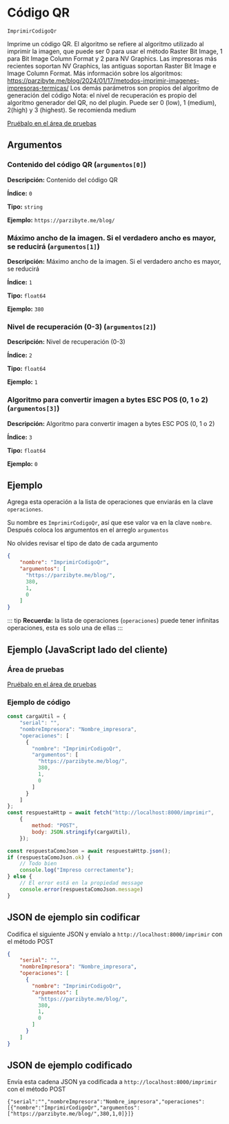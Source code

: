 # Código QR

`ImprimirCodigoQr`

Imprime un código QR. El algoritmo se refiere al algoritmo utilizado al imprimir la imagen, que puede ser 0 para usar el método Raster Bit Image, 1 para Bit Image Column Format y 2 para NV Graphics. Las impresoras más recientes soportan NV Graphics, las antiguas soportan Raster Bit Image e Image Column Format. Más información sobre los algoritmos: https://parzibyte.me/blog/2024/01/17/metodos-imprimir-imagenes-impresoras-termicas/ Los demás parámetros son propios del algoritmo de generación del código Nota: el nivel de recuperación es propio del algoritmo generador del QR, no del plugin. Puede ser 0 (low), 1 (medium), 2(high) y 3 (highest). Se recomienda medium




[Pruébalo en el área de pruebas](../area-pruebas.md?operacion=ImprimirCodigoQr)

## Argumentos
### Contenido del código QR (`argumentos[0]`)



**Descripción:** Contenido del código QR

**Índice:** `0`

**Tipo:** `string`

**Ejemplo:** `https://parzibyte.me/blog/`

### Máximo ancho de la imagen. Si el verdadero ancho es mayor, se reducirá (`argumentos[1]`)



**Descripción:** Máximo ancho de la imagen. Si el verdadero ancho es mayor, se reducirá

**Índice:** `1`

**Tipo:** `float64`

**Ejemplo:** `380`

### Nivel de recuperación (0-3) (`argumentos[2]`)



**Descripción:** Nivel de recuperación (0-3)

**Índice:** `2`

**Tipo:** `float64`

**Ejemplo:** `1`

### Algoritmo para convertir imagen a bytes ESC POS (0, 1 o 2) (`argumentos[3]`)



**Descripción:** Algoritmo para convertir imagen a bytes ESC POS (0, 1 o 2)

**Índice:** `3`

**Tipo:** `float64`

**Ejemplo:** `0`

## Ejemplo

Agrega esta operación a la lista de operaciones que enviarás en la clave `operaciones`.

Su nombre es `ImprimirCodigoQr`, así que ese valor va en la clave `nombre`. Después coloca los argumentos en el arreglo `argumentos`

No olvides revisar el tipo de dato de cada argumento


```json
{
    "nombre": "ImprimirCodigoQr",
    "argumentos": [
      "https://parzibyte.me/blog/",
      380,
      1,
      0
    ]
}
```



::: tip
**Recuerda:** la lista de operaciones (`operaciones`) puede tener infinitas operaciones, esta es solo una de ellas
:::

## Ejemplo (JavaScript lado del cliente)

### Área de pruebas
[Pruébalo en el área de pruebas](../area-pruebas.md?operacion=ImprimirCodigoQr)
<Playground urlBase="../.." nombreOperacion="ImprimirCodigoQr" :ocultarOperacionesDisponibles="true"/>

### Ejemplo de código
```js
const cargaUtil = {
    "serial": "",
    "nombreImpresora": "Nombre_impresora",
    "operaciones": [
      {
        "nombre": "ImprimirCodigoQr",
        "argumentos": [
          "https://parzibyte.me/blog/",
          380,
          1,
          0
        ]
      }
    ]
};
const respuestaHttp = await fetch("http://localhost:8000/imprimir",
    {
        method: "POST",
        body: JSON.stringify(cargaUtil),
    });

const respuestaComoJson = await respuestaHttp.json();
if (respuestaComoJson.ok) {
    // Todo bien
    console.log("Impreso correctamente");
} else {
    // El error está en la propiedad message
    console.error(respuestaComoJson.message)
}
```

## JSON de ejemplo sin codificar

Codifica el siguiente JSON y envíalo a `http://localhost:8000/imprimir` con el método POST

```json
{
    "serial": "",
    "nombreImpresora": "Nombre_impresora",
    "operaciones": [
      {
        "nombre": "ImprimirCodigoQr",
        "argumentos": [
          "https://parzibyte.me/blog/",
          380,
          1,
          0
        ]
      }
    ]
}
```

## JSON de ejemplo codificado

Envía esta cadena JSON ya codificada a `http://localhost:8000/imprimir` con el método POST

```
{"serial":"","nombreImpresora":"Nombre_impresora","operaciones":[{"nombre":"ImprimirCodigoQr","argumentos":["https://parzibyte.me/blog/",380,1,0]}]}
```
